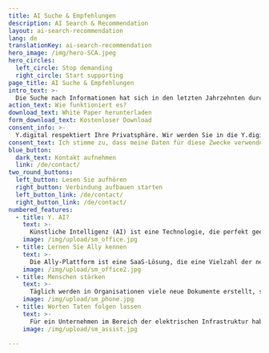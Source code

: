 ```yaml
---
title: AI Suche & Empfehlungen
description: AI Search & Recommendation
layout: ai-search-recommendation
lang: de
translationKey: ai-search-recommendation
hero_image: /img/hero-SCA.jpeg
hero_circles:
  left_circle: Stop demanding
  right_circle: Start supporting
page_title: AI Suche & Empfehlungen
intro_text: >-
  Die Suche nach Informationen hat sich in den letzten Jahrzehnten durch die Einführung von Suchmaschinen im Internet enorm verbessert. Dennoch gestaltet sich die Suche nach internen Informationen in Organisationen oft schwierig und umständlich. Der Unterschied liegt darin, dass Organisationen oft eine spezifische Fachsprache verwenden und es Expertenwissen erfordert, um erfolgreich Informationen zu finden.
action_text: Wie funktioniert es?
download_text: White Paper herunterladen
form_download_text: Kostenloser Download
consent_info: >-
  Y.digital respektiert Ihre Privatsphäre. Wir werden Sie in die Y.digital-Datenbank aufnehmen, um Sie über aktuelle Entwicklungen auf dem Laufenden zu halten. Sie können sich jederzeit abmelden. Weitere Informationen zur Abmeldung, unseren Datenschutzpraktiken und wie wir uns dazu verpflichten, Ihre Privatsphäre zu schützen und zu respektieren, finden Sie in unserer Datenschutzrichtlinie. Durch Klicken auf "Download" unten stimmen Sie zu, dass Y.digital die oben angegebenen personenbezogenen Daten speichert und verarbeitet, um den angeforderten Inhalt bereitzustellen.
consent_text: Ich stimme zu, dass meine Daten für diese Zwecke verwendet werden.
blue_button:
  dark_text: Kontakt aufnehmen
  link: /de/contact/
two_round_buttons:
  left_button: Lesen Sie aufhören
  right_button: Verbindung aufbauen starten
  left_button_link: /de/contact/
  right_button_link: /de/contact/
numbered_features:
  - title: Y. AI?
    text: >-
      Künstliche Intelligenz (AI) ist eine Technologie, die perfekt geeignet ist, große Datenmengen zu durchsuchen, zu analysieren und dem Benutzer oder der Benutzerin das beste Suchergebnis anzubieten. Y.digital unterstützt Organisationen dabei, wichtige Informationen mit Hilfe modernster AI-Technologien zu erschließen und in nützliches Wissen umzuwandeln. Während veraltete Technologien sich auf die Suche nach Schlüsselwörtern beschränken, ermöglichen uns die Möglichkeiten der neuesten Knowledge-Graph-Technologie, den tatsächlichen Inhalt eines Textes zu überprüfen und die Kombination verschiedener Wörter in einem bestimmten Kontext zu berücksichtigen.
    image: /img/upload/sm_office.jpg
  - title: Lernen Sie Ally kennen
    text: >-
      Die Ally-Plattform ist eine SaaS-Lösung, die eine Vielzahl der neuesten AI-Technologien nutzt. Sie ersetzt nicht die bestehende Infrastruktur von Dokumentenverwaltungssystemen, sondern ermöglicht die Suche in verschiedenen Quellen, um das beste Suchergebnis zu erzielen. Anstatt zu wissen, wonach Sie suchen, unterstützt Sie die AI-Technologie dabei, das zu finden, wonach Sie gesucht haben.
    image: /img/upload/sm_office2.jpg
  - title: Menschen stärken
    text: >-
      Täglich werden in Organisationen viele neue Dokumente erstellt, sei es ein Protokoll einer Besprechung, eine Aufgabenliste, neue Angebote für Kunden und Kundinnen oder das Ergebnis einer getroffenen Entscheidung. Dokumente enthalten nützliche Informationen für den täglichen Betrieb, aber das Archivieren von Dokumenten ist oft eine langweilige Aufgabe, die man am liebsten vergessen möchte. Mit Hilfe von AI-Technologie können nützliche Informationen über die Erstellung eines Dokuments in Metadaten eingetragen werden, um Dokumente leichter zu finden und große Datenmengen zu archivieren, sowohl aktuelle als auch Daten aus vergangenen Jahrzehnten.
    image: /img/upload/sm_phone.jpg
  - title: Worten Taten folgen lassen
    text: >-
      Für ein Unternehmen im Bereich der elektrischen Infrastruktur haben wir große Datenmengen aus den 1980er Jahren analysiert. Wichtige Informationen zur Infrastruktur aus diesem Jahrzehnt waren in der heutigen Betriebsführung nicht auffindbar, da die Daten nicht mit den aktuellen Technologien übereinstimmten. Durch die Nutzung der Ally-Plattform von Y.digital können diese Informationen nun leicht von Mitarbeitenden abgerufen werden, ohne dass sie komplizierte und wissensintensive Anweisungen zur Suche und Archivierung von Dokumenten befolgen müssen. Y.digital setzt auf die Stärkung von Menschen mit modernster AI-Technologie.
    image: /img/upload/sm_assist.jpg

---
```


